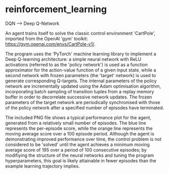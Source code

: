 # reinforcement_learning

DQN --> Deep Q-Network

An agent trains itself to solve the classic control environment 'CartPole', imported from the OpenAI 'gym' toolkit: https://gym.openai.com/envs/CartPole-v1/.

The program uses the 'PyTorch' machine learning library to implement a Deep Q-learning architecture: a simple neural network with ReLU activations (referred to as the 'policy
network') is used as a function approximator for the action-value function of a given input state, while a second network with frozen parameters (the 'target' network) is used to
generate corresponding Q-targets. The internal parameters of the policy network are incrementally updated using the Adam optimisation algorithm, incorporating batch sampling of
transition tuples from a replay memory buffer in order to decorrelate successive network updates. The frozen parameters of the target network are periodically synchronised with
those of the policy network after a specified number of episodes have terminated. 

The included PNG file shows a typical performance plot for the agent, generated from a relatively small number of episodes. The blue line represents the per-episode score, while
the orange line represents the moving average score over a 100 episode period. Although the agent is demonstrating improved performance over time, the control problem is
not considered to be 'solved' until the agent achieves a minimum moving average score of 195 over a period of 100 consecutive episodes; by modifiying the structure of the
neural networks and tuning the program hyperparameters, this goal is likely attainable in fewer episodes than the example learning trajectory implies.    

